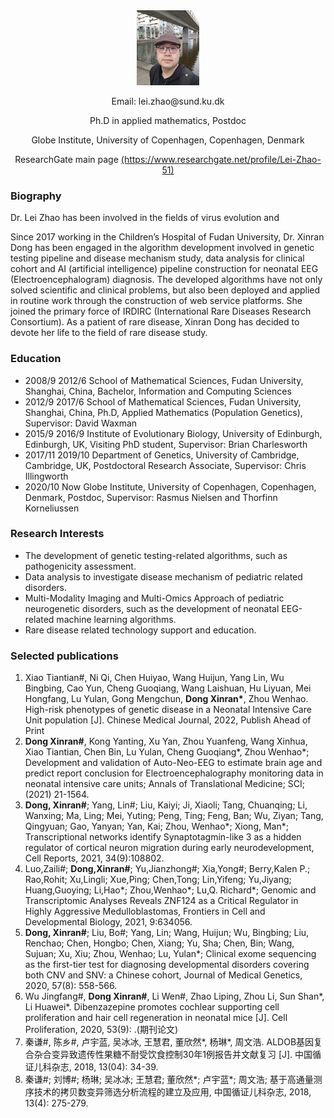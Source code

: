 <div align="center">
  <img src="LeiZhao-mod.jpg" style="display: inline-block; width: 20%"/>
  <p>Email: lei.zhao@sund.ku.dk</p>
  <p>Ph.D in applied mathematics, Postdoc</p>
  <p>Globe Institute, University of Copenhagen, Copenhagen, Denmark</p>
  <p>ResearchGate main page <a href='https://www.researchgate.net/profile/Lei-Zhao-51'>(https://www.researchgate.net/profile/Lei-Zhao-51)</a> </p>
</div>

### Biography

Dr. Lei Zhao has been involved in the fields of virus evolution and  

Since 2017 working in the Children’s Hospital of Fudan University, Dr. Xinran Dong has been engaged in the algorithm development involved in genetic testing pipeline and disease mechanism study, data analysis for clinical cohort and AI (artificial intelligence) pipeline construction for neonatal EEG (Electroencephalogram) diagnosis. The developed algorithms have not only solved scientific and clinical problems, but also been deployed and applied in routine work through the construction of web service platforms. 
She joined the primary force of IRDIRC (International Rare Diseases Research Consortium). As a patient of rare disease, Xinran Dong has decided to devote her life to the field of rare disease study. 

### Education

- 2008/9	2012/6	School of Mathematical Sciences, Fudan University, Shanghai, China,	Bachelor,	Information and Computing Sciences
- 2012/9	2017/6	School of Mathematical Sciences, Fudan University, Shanghai, China,	Ph.D, Applied Mathematics (Population Genetics), Supervisor: David Waxman
- 2015/9  2016/9  Institute of Evolutionary Biology, University of Edinburgh, Edinburgh, UK, Visiting PhD student, Supervisor: Brian Charlesworth
- 2017/11 2019/10 Department of Genetics, University of Cambridge, Cambridge, UK, Postdoctoral Research Associate, Supervisor: Chris Illingworth
- 2020/10 Now Globe Institute, University of Copenhagen, Copenhagen, Denmark, Postdoc, Supervisor: Rasmus Nielsen and Thorfinn Korneliussen

### Research Interests

- The development of genetic testing-related algorithms, such as pathogenicity assessment. 
- Data analysis to investigate disease mechanism of pediatric related disorders.
- Multi-Modality Imaging and Multi-Omics Approach of pediatric neurogenetic disorders, such as the development of neonatal EEG-related machine learning algorithms. 
- Rare disease related technology support and education.

### Selected publications

1.	Xiao Tiantian#, Ni Qi, Chen Huiyao, Wang Huijun, Yang Lin, Wu Bingbing, Cao Yun, Cheng Guoqiang, Wang Laishuan, Hu Liyuan, Mei Hongfang, Lu Yulan, Gong Mengchun, <b>Dong Xinran*</b>, Zhou Wenhao. High-risk phenotypes of genetic disease in a Neonatal Intensive Care Unit population [J]. Chinese Medical Journal, 2022, Publish Ahead of Print
2.	<b>Dong Xinran#</b>, Kong Yanting, Xu Yan, Zhou Yuanfeng, Wang Xinhua, Xiao Tiantian, Chen Bin, Lu Yulan, Cheng Guoqiang*, Zhou Wenhao*; Development and validation of Auto-Neo-EEG to estimate brain age and predict report conclusion for Electroencephalography monitoring data in neonatal intensive care units; Annals of Translational Medicine; SCI; (2021) 21-1564.
3.	<b>Dong, Xinran#</b>; Yang, Lin#; Liu, Kaiyi; Ji, Xiaoli; Tang, Chuanqing; Li, Wanxing; Ma, Ling; Mei, Yuting; Peng, Ting; Feng, Ban; Wu, Ziyan; Tang, Qingyuan; Gao, Yanyan; Yan, Kai; Zhou, Wenhao*; Xiong, Man*; Transcriptional networks identify Synaptotagmin-like 3 as a hidden regulator of cortical neuron migration during early neurodevelopment, Cell Reports, 2021, 34(9):108802.
4.	Luo,Zaili#; <b>Dong,Xinran#</b>; Yu,Jianzhong#; Xia,Yong#; Berry,Kalen P.; Rao,Rohit; Xu,Lingli; Xue,Ping; Chen,Tong; Lin,Yifeng; Yu,Jiyang; Huang,Guoying; Li,Hao*; Zhou,Wenhao*; Lu,Q. Richard*; Genomic and Transcriptomic Analyses Reveals ZNF124 as a Critical Regulator in Highly Aggressive Medulloblastomas, Frontiers in Cell and Developmental Biology, 2021, 9:634056. 
5.	<b>Dong, Xinran#</b>; Liu, Bo#; Yang, Lin; Wang, Huijun; Wu, Bingbing; Liu, Renchao; Chen, Hongbo; Chen, Xiang; Yu, Sha; Chen, Bin; Wang, Sujuan; Xu, Xiu; Zhou, Wenhao; Lu, Yulan*; Clinical exome sequencing as the first-tier test for diagnosing developmental disorders covering both CNV and SNV: a Chinese cohort, Journal of Medical Genetics, 2020, 57(8): 558-566. 
6.	Wu Jingfang#, <b>Dong Xinran#</b>, Li Wen#, Zhao Liping, Zhou Li, Sun Shan*, Li Huawei*. Dibenzazepine promotes cochlear supporting cell proliferation and hair cell regeneration in neonatal mice [J]. Cell Proliferation, 2020, 53(9): .(期刊论文)
7.	秦谦#, 陈乡#, 卢宇蓝, 吴冰冰, 王慧君, 董欣然*, 杨琳*, 周文浩. ALDOB基因复合杂合变异致遗传性果糖不耐受饮食控制30年1例报告并文献复习 [J]. 中国循证儿科杂志, 2018, 13(04): 34-39.
8.	秦谦#; 刘博#; 杨琳; 吴冰冰; 王慧君; 董欣然*; 卢宇蓝*; 周文浩; 基于高通量测序技术的拷贝数变异筛选分析流程的建立及应用, 中国循证儿科杂志, 2018, 13(4): 275-279. 

